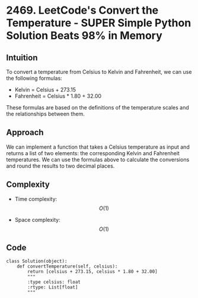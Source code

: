 # 2469. LeetCode's Convert the Temperature - SUPER Simple Python Solution Beats 98% in Memory

## Intuition
To convert a temperature from Celsius to Kelvin and Fahrenheit, we can use the following formulas:

- Kelvin = Celsius + 273.15
- Fahrenheit = Celsius * 1.80 + 32.00

These formulas are based on the definitions of the temperature scales and the relationships between them.

## Approach
We can implement a function that takes a Celsius temperature as input and returns a list of two elements: the corresponding Kelvin and Fahrenheit temperatures. We can use the formulas above to calculate the conversions and round the results to two decimal places.

## Complexity
- Time complexity: $$O(1)$$


- Space complexity: $$O(1)$$

## Code
```
class Solution(object):
    def convertTemperature(self, celsius):
        return [celsius + 273.15, celsius * 1.80 + 32.00]
        """
        :type celsius: float
        :rtype: List[float]
        """
```